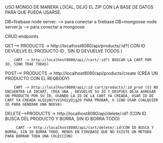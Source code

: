 USO MONGO DE MANERA LOCAL, DEJO EL ZIP CON LA BASE DE DATOS PARA QUE PUEDA USARSE.

DB=firebase node server. --> para conectar a firebase
DB=mongoose node server.js --> para conectar a mongoose

CRUD endpoints 

GET--> PRODUCTS -> http://localhost8080/api/products/:id?( CON ID DEVUELVE EL PRODUCTO ID , SIN ID DEVUELVE TODOS )

        CART -> http://localhost8080/api//cart/:id?( BUSCAR LA CART POR ID, SINO TRAE TODAS)

POST--> PRODUCTS -> http://localhost8080/api/products/create (CREA UN PRODUCTO CON EL REQBODY)

        CART -> http://localhost8080/api/:id_cart/products/:id_prod (SI NO ENCUENTRA LA IDCART, CREA UNA , DEVUELVE SU ID Y DESPUES DEJA AGREGAR UN PRODUCTO POR SU ID, USANDO LA ID DE LA CART YA CREADA, USAR ID DE CART YA CREADA kLQ2yWiYsV1hUzyQjgZ0 PARA PROBAR, O SINO USAR CUALQUIER ID PARA GENERAR UNA NUEVA)

DELETE-->PRODUCTS -> http://localhost8080/api/delete/:id? (CON ID BUSCA DEL PRODUCTO Y BORRA, SIN ID BORRA TODO)

         CART -> http://localhost8080/api/cart/delete/:id(CON ID BUSCA Y BORRA, SIN ID BORRA TODO, MENOS EN FIREBASE QUE NO EXISTE UN METODO PARA BORRAR TODA UNA COLECCION)


